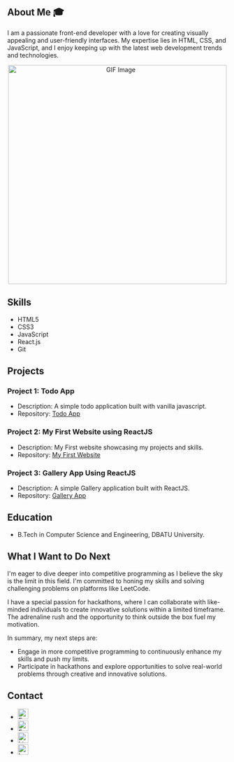 ## About Me 🎓

I am a passionate front-end developer with a love for creating visually appealing and user-friendly interfaces. My expertise lies in HTML, CSS, and JavaScript, and I enjoy keeping up with the latest web development trends and technologies.

<div align="center">
  <img src="https://i.pinimg.com/originals/81/17/8b/81178b47a8598f0c81c4799f2cdd4057.gif" alt="GIF Image" width="500px">
</div>

## Skills

- HTML5
- CSS3
- JavaScript
- React.js
- Git

## Projects


### Project 1: Todo App
- Description: A simple todo application built with vanilla javascript.
- Repository: [Todo App](https://github.com/ar0097/mytodoapp)

### Project 2: My First Website using ReactJS
- Description: My First website showcasing my projects and skills.
- Repository: [My First Website](https://github.com/ar0097/textUtilsapp)

### Project 3: Gallery App Using ReactJS
- Description: A simple Gallery application built with ReactJS.
- Repository: [Gallery App](https://codesandbox.io/s/geekgallery-iiqsk7)

## Education

- B.Tech in Computer Science and Engineering, DBATU University.

## What I Want to Do Next

I'm eager to dive deeper into competitive programming as I believe the sky is the limit in this field. I'm committed to honing my skills and solving challenging problems on platforms like LeetCode.

I have a special passion for hackathons, where I can collaborate with like-minded individuals to create innovative solutions within a limited timeframe. The adrenaline rush and the opportunity to think outside the box fuel my motivation.

In summary, my next steps are:

- Engage in more competitive programming to continuously enhance my skills and push my limits.
- Participate in hackathons and explore opportunities to solve real-world problems through creative and innovative solutions.


## Contact

- <a href="mailto:arbazshah7454@gmail.com"><img src="https://github.com/TheDudeThatCode/TheDudeThatCode/raw/master/Assets/Gmail.svg" alt="Email Icon" width="24px" style="display: inline;"></a>
- <a href="https://www.freecodecamp.org/arbaz5195"><img src="https://cdn.rawgit.com/Deftwun/e3756a8b518cbb354425/raw/6584db8babd6cbc4ecb35ed36f0d184a506b979e/free-code-camp-logo.svg" alt="FreeCodeCamp Icon" width="24px" style="display: inline;"></a>
- <a href="https://www.linkedin.com/in/arbaz-shah-3429201b1/"><img src="https://github.com/TheDudeThatCode/TheDudeThatCode/raw/master/Assets/Linkedin.svg" alt="LinkedIn Icon" width="24px" style="display: inline;"></a>
- <a href="https://leetcode.com/arbazshah7454/"><img src="https://camo.githubusercontent.com/cfd77c4e980c9d5427685bc40c1da3d602fb77992ebabc9cdd814685f58de10a/68747470733a2f2f63646e2e6a7364656c6976722e6e65742f6e706d2f73696d706c652d69636f6e734076332f69636f6e732f6c656574636f64652e737667" alt="LeetCode Icon" width="24px" style="display: inline;"></a>
